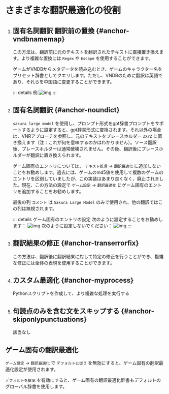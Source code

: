 # さまざまな翻訳最適化の役割

1. ## 固有名詞翻訳 翻訳前の置換 {#anchor-vndbnamemap}

    この方法は、翻訳前に元のテキストを翻訳されたテキストに直接置き換えます。より複雑な置換には `Regex` や `Escape` を使用することができます。

    ゲームがVNDBからメタデータを読み込むとき、ゲームのキャラクター名をプリセット辞書としてクエリします。ただし、VNDBのために翻訳は英語であり、それらを中国語に変更することができます。

    ::: details 例
    ![img](https://image.lunatranslator.org/zh/transoptimi/1.png)
    :::

1. ## 固有名詞翻訳 {#anchor-noundict}

    `sakura large model` を使用し、プロンプト形式をgpt辞書プロンプトをサポートするように設定すると、gpt辞書形式に変換されます。それ以外の場合は、VNRアプローチを参照し、元のテキストをプレースホルダー `ZX?Z` に置き換えます（注：これが何を意味するのかはわかりません）。ソース翻訳後、プレースホルダーは通常破壊されません。その後、翻訳後にプレースホルダーが翻訳に置き換えられます。

    ゲーム固有のエントリについては、 `テキスト処理` -> `翻訳最適化` に追加しないことをお勧めします。過去には、ゲームのmd5値を使用して複数のゲームのエントリを区別していましたが、この実装はあまり良くなく、廃止されました。現在、この方法の設定で `ゲーム設定` -> `翻訳最適化` にゲーム固有のエントリを追加することをお勧めします。

    最後の列 `コメント` は `Sakura Large Model` のみで使用され、他の翻訳ではこの列は無視されます。

    ::: details ゲーム固有のエントリの設定
      次のように設定することをお勧めします：
      ![img](https://image.lunatranslator.org/zh/transoptimi/2.png)
      次のように設定しないでください：
      ![img](https://image.lunatranslator.org/zh/transoptimi/3.png)
    :::


1. ## 翻訳結果の修正 {#anchor-transerrorfix}

    この方法は、翻訳後に翻訳結果に対して特定の修正を行うことができ、複雑な修正には全体の表現を使用することができます。

1. ## カスタム最適化 {#anchor-myprocess}

    Pythonスクリプトを作成して、より複雑な処理を実行する

1. ## 句読点のみを含む文をスキップする {#anchor-skiponlypunctuations}

    該当なし

## ゲーム固有の翻訳最適化

`ゲーム設定` -> `翻訳最適化` で `デフォルトに従う` を無効にすると、ゲーム固有の翻訳最適化設定が使用されます。

`デフォルトを継承` を有効にすると、ゲーム固有の翻訳最適化辞書もデフォルトのグローバル辞書を使用します。